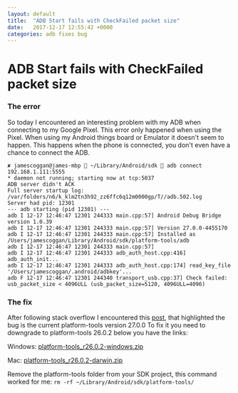 ```yaml
---
layout: default
title:  "ADB Start fails with CheckFailed packet size"
date:   2017-12-17 12:55:42 +0000
categories: adb fixes bug
---
```


# ADB Start fails with CheckFailed packet size

### The error
So today I encountered an interesting problem with my ADB when connecting to my Google Pixel.
This error only happened when using the Pixel. When using my Android things board or Emulator it doesn't seem to happen.
This happens when the phone is connected, you don't even have a chance to connect the ADB.

```
✘ jamescoggan@james-mbp  ~/Library/Android/sdk  adb connect 192.168.1.111:5555
* daemon not running; starting now at tcp:5037
ADB server didn't ACK
Full server startup log: /var/folders/n6/k_klm2tn3h92_zz6ffc6q12m0000gp/T//adb.502.log
Server had pid: 12301
--- adb starting (pid 12301) ---
adb I 12-17 12:46:47 12301 244333 main.cpp:57] Android Debug Bridge version 1.0.39
adb I 12-17 12:46:47 12301 244333 main.cpp:57] Version 27.0.0-4455170
adb I 12-17 12:46:47 12301 244333 main.cpp:57] Installed as /Users/jamescoggan/Library/Android/sdk/platform-tools/adb
adb I 12-17 12:46:47 12301 244333 main.cpp:57]
adb I 12-17 12:46:47 12301 244333 adb_auth_host.cpp:416] adb_auth_init...
adb I 12-17 12:46:47 12301 244333 adb_auth_host.cpp:174] read_key_file '/Users/jamescoggan/.android/adbkey'...
adb F 12-17 12:46:47 12301 244340 transport_usb.cpp:37] Check failed: usb_packet_size < 4096ULL (usb_packet_size=5120, 4096ULL=4096)
```

### The fix
After following stack overflow I encountered this [post](https://stackoverflow.com/questions/47665475/android-studio-adb-start-server-fails-adbkey-check-fails), that highlighted the bug is the current platform-tools version 27.0.0
To fix it you need to downgrade to platform-tools 26.0.2 below you have the links:

Windows: [platform-tools_r26.0.2-windows.zip](https://dl.google.com/android/repository/platform-tools_r26.0.2-windows.zip)

Mac: [platform-tools_r26.0.2-darwin.zip](https://dl.google.com/android/repository/platform-tools_r26.0.2-darwin.zip)

Remove the platform-tools folder from your SDK project, this command worked for me:
`rm -rf ~/Library/Android/sdk/platform-tools/`
